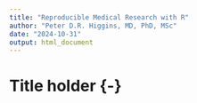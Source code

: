 ```yaml
---
title: "Reproducible Medical Research with R"
author: "Peter D.R. Higgins, MD, PhD, MSc"
date: "2024-10-31"
output: html_document
---
```

# Title holder {-}
